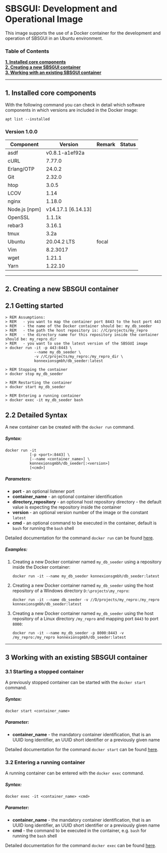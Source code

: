 # SBSGUI: Development and Operational Image

This image supports the use of a Docker container for the development and operation of SBSGUI in an Ubuntu environment.  

### Table of Contents

**[1. Installed core components](#installed)**<br>
**[2. Creating a new SBSGUI container](#creating)**<br>
**[3. Working with an existing SBSGUI container](#working)**<br>

----

## <a name="installed"></a> 1. Installed core components

With the following command you can check in detail which software components in which versions are included in the Docker image:

    apt list --installed

### Version 1.0.0

| Component             | Version            | Remark                      | Status |
|---                    |---                 |---                          |---     |
| asdf                  | v0.8.1-a1ef92a     |                             |   | 
| cURL                  | 7.77.0             |                             |   | 
| Erlang/OTP            | 24.0.2             |                             |   |
| Git                   | 2.32.0             |                             |   | 
| htop                  | 3.0.5              |                             |   | 
| LCOV                  | 1.14               |                             |   | 
| nginx                 | 1.18.0             |                             |   |
| Node.js [npm]         | v14.17.1 [6.14.13] |                             |   |
| OpenSSL               | 1.1.1k             |                             |   | 
| rebar3                | 3.16.1             |                             |   |
| tmux                  | 3.2a               |                             |   | 
| Ubuntu                | 20.04.2 LTS        | focal                       |   | 
| Vim                   | 8.2.3017           |                             |   |
| wget                  | 1.21.1             |                             |   | 
| Yarn                  | 1.22.10            |                             |   | 

----

## <a name="creating"></a> 2. Creating a new SBSGUI container

## 2.1 Getting started

    > REM Assumptions:
    > REM   - you want to map the container port 8443 to the host port 443
    > REM   - the name of the Docker container should be: my_db_seeder
    > REM   - the path the host repository is: //C/projects/my_repro
    > REM   - the directory name for this repository inside the container should be: my_repro_dir
    > REM   - you want to use the latest version of the SBSGUI image
    > docker run -it -p 443:8443 \
                 --name my_db_seeder \
                 -v //C/projects/my_repro:/my_repro_dir \
                 konnexionsgmbh/db_seeder:latest
            
    > REM Stopping the container
    > docker stop my_db_seeder
    
    > REM Restarting the container
    > docker start my_db_seeder

    > REM Entering a running container
    > docker exec -it my_db_seeder bash

## 2.2 Detailed Syntax

A new container can be created with the `docker run` command.

##### Syntax:

    docker run -it 
               [-p <port>:8443] \
               [--name <container_name>] \
               konnexionsgmbh/db_seeder[:<version>] 
               [<cmd>]
 
##### Parameters:

- **port** - an optional listener port             
- **container_name** - an optional container identification 
- **directory_repository** - an optional host repository directory - the default value is expecting the repository inside the container 
- **version** - an optional version number of the image or the constant `latest`
- **cmd** - an optional command to be executed in the container, default is `bash` for running the `bash` shell

Detailed documentation for the command `docker run` can be found [here](https://docs.docker.com/engine/reference/run/).

##### Examples:

1. Creating a new Docker container named `my_db_seeder` using a repository inside the Docker container:  

    `docker run -it --name my_db_seeder konnexionsgmbh/db_seeder:latest`

2. Creating a new Docker container named `my_db_seeder` using the host repository of a Windows directory `D:\projects\my_repro`:  

    `docker run -it --name db_seeder -v //D/projects/my_repro:/my_repro konnexionsgmbh/db_seeder:latest`

3. Creating a new Docker container named `my_db_seeder` using the host repository of a Linux directory `/my_repro` and mapping port `8443` to port `8000`:  

    `docker run -it --name my_db_seeder -p 8000:8443 -v /my_repro:/my_repro konnexionsgmbh/db_seeder:latest`

----

## <a name="working"></a> 3 Working with an existing SBSGUI container

### 3.1 Starting a stopped container

A previously stopped container can be started with the `docker start` command.

##### Syntax:

    docker start <container_name>

##### Parameter:

- **container_name** - the mandatory container identification, that is an UUID long identifier, an UUID short identifier or a previously given name 

Detailed documentation for the command `docker start` can be found [here](https://docs.docker.com/engine/reference/commandline/start/).

### 3.2 Entering a running container

A running container can be entered with the `docker exec` command.

##### Syntax:

    docker exec -it <container_name> <cmd>

##### Parameter:

- **container_name** - the mandatory container identification, that is an UUID long identifier, an UUID short identifier or a previously given name 
- **cmd** - the command to be executed in the container, e.g. `bash` for running the `bash` shell

Detailed documentation for the command `docker exec` can be found [here](https://docs.docker.com/engine/reference/commandline/exec/).
